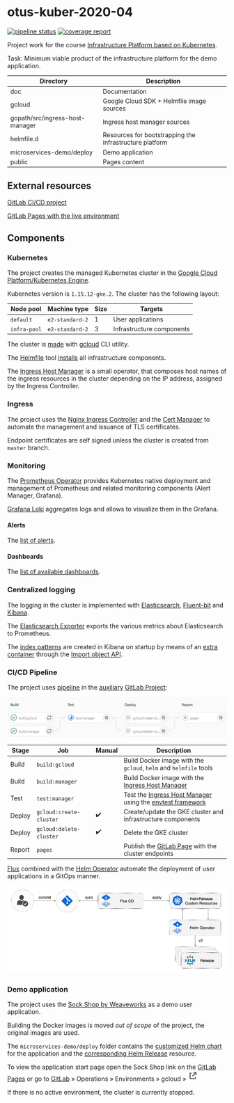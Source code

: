 # otus-kuber-2020-04

[![pipeline status](https://gitlab.com/kshuleshov/otus-kuber-2020-04/badges/master/pipeline.svg)](https://gitlab.com/kshuleshov/otus-kuber-2020-04/-/commits/master)
[![coverage report](https://gitlab.com/kshuleshov/otus-kuber-2020-04/badges/master/coverage.svg)](https://gitlab.com/kshuleshov/otus-kuber-2020-04/-/commits/master)

Project work for the course [Infrastructure Platform based on Kubernetes](https://otus.ru/learning/51674/).

Task: Minimum viable product of the infrastructure platform for the demo application.

| Directory | Description |
| --------- | ----------- |
| doc | Documentation |
| gcloud | Google Cloud SDK + Helmfile image sources |
| gopath/src/ingress-host-manager | Ingress host manager sources |
| helmfile.d | Resources for bootstrapping the infrastructure platform |
| microservices-demo/deploy | Demo application |
| public | Pages content |

## External resources

[GitLab CI/CD project](https://gitlab.com/kshuleshov/otus-kuber-2020-04)

[GitLab Pages with the live environment](https://kshuleshov.gitlab.io/otus-kuber-2020-04/)

## Components
### Kubernetes

The project creates the managed Kubernetes cluster in the [Google Cloud Platform/Kubernetes Engine](https://console.cloud.google.com/kubernetes).

Kubernetes version is `1.15.12-gke.2`.
The cluster has the following layout:

| Node pool | Machine type | Size | Targets |
| --------- | ------------ | ---- | ------- |
| `default` | `e2-standard-2` | 1 | User applications |
| `infra-pool` | `e2-standard-2` | 3 | Infrastructure components |

The cluster is [made](./1-create-cluster.sh) with [gcloud](https://cloud.google.com/sdk/install) CLI utility.
 
The [Helmfile](https://github.com/roboll/helmfile) tool [installs](./2-install-infra.sh) all infrastructure components.

The [Ingress Host Manager](./gopath/src/ingress-host-manager) is a small operator,
that composes host names of the ingress resources in the cluster
depending on the IP address, assigned by the Ingress Controller.

### Ingress

The project uses the [Nginx Ingress Controller](https://github.com/kubernetes/ingress-nginx)
and the [Cert Manager](https://github.com/jetstack/cert-manager)
to automate the management and issuance of TLS certificates.

Endpoint certificates are self signed unless the cluster is created from `master` branch.

### Monitoring

The [Prometheus Operator](https://github.com/prometheus-operator/prometheus-operator)
provides Kubernetes native deployment and management of Prometheus and related monitoring components (Alert Manager, Grafana).

[Grafana Loki](https://grafana.com/oss/loki/) aggregates logs and allows to visualize them in the Grafana.

#### Alerts

The [list of alerts](doc/alerts.md).

#### Dashboards

The [list of available dashboards](doc/dashboards.md).

### Centralized logging

The logging in the cluster is implemented with [Elasticsearch](https://www.elastic.co/elasticsearch/),
[Fluent-bit](https://fluentbit.io/) and [Kibana](https://www.elastic.co/kibana).

The [Elasticsearch Exporter](https://github.com/justwatchcom/elasticsearch_exporter)
exports the various metrics about Elasticsearch to Prometheus.

The [index patterns](./helmfile.d/values/files/kibana.import.ndjson)
are created in Kibana on startup by means of an [extra container](./helmfile.d/values/kibana.values.yaml)
through the [Import object API](https://www.elastic.co/guide/en/kibana/current/saved-objects-api-import.html).

### CI/CD Pipeline

The project uses [pipeline](./.gitlab-ci.yml) in the [auxiliary](https://about.gitlab.com/solutions/github/)
[GitLab Project](https://gitlab.com/kshuleshov/otus-kuber-2020-04/-/pipelines):

![GitLab Pipeline](./doc/gitlab-pipeline.png)

| Stage | Job | Manual | Description |
| ----- | --- | ------ | ----------- |
| Build | `build:gcloud` | | Build Docker image with the `gcloud`, `helm` and `helmfile` tools |
| Build | `build:manager` | | Build Docker image with the [Ingress Host Manager](./gopath/src/ingress-host-manager) |
| Test | `test:manager` | | Test the [Ingress Host Manager](./gopath/src/ingress-host-manager) using the [envtest framework](https://book.kubebuilder.io/cronjob-tutorial/writing-tests.html) |
| Deploy | `gcloud:create-cluster` | :heavy_check_mark: | Create/update the GKE cluster and infrastructure components |
| Deploy | `gcloud:delete-cluster` | :heavy_check_mark: | Delete the GKE cluster |
| Report | `pages` | | Publish the [GitLab Page](https://kshuleshov.gitlab.io/otus-kuber-2020-04/) with the cluster endpoints |

[Flux](https://github.com/fluxcd/flux) combined with the [Helm Operator](https://docs.fluxcd.io/projects/helm-operator/en/latest/) automate the deployment of user applications in a GitOps manner.

![GitOps](./doc/fluxcd-helm-operator-diagram.png)

### Demo application

The project uses the [Sock Shop by Weaveworks](https://microservices-demo.github.io/) as a demo user application.

Building the Docker images is moved _out of scope_ of the project, the original images are used.

The `microservices-demo/deploy` folder contains
the [customized Helm chart](./microservices-demo/deploy/charts/sock-shop) for the application
and the [corresponding Helm Release](./microservices-demo/deploy/releases/sock-shop.yaml) resource.

To view the application start page open the Sock Shop link on the [GitLab Pages](https://kshuleshov.gitlab.io/otus-kuber-2020-04/)
or go to [GitLab](https://gitlab.com/kshuleshov/otus-kuber-2020-04) »
Operations »
Environments »
gcloud »
![Open live environment](doc/gitlab-external-link.png)

If there is no active environment, the cluster is currently stopped.

